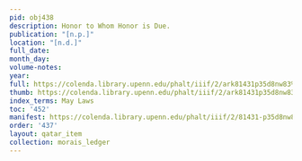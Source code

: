 ```yaml
---
pid: obj438
description: Honor to Whom Honor is Due.
publication: "[n.p.]"
location: "[n.d.]"
full_date:
month_day:
volume-notes:
year:
full: https://colenda.library.upenn.edu/phalt/iiif/2/ark81431p35d8nw83%2FSHA256E-s7834483--606f28222695ec24e67d96f2395ed8c4508bd8014f38d1c50438c5c4aae60d50.jpeg/full/3500,/0/default.jpg
thumb: https://colenda.library.upenn.edu/phalt/iiif/2/ark81431p35d8nw83%2FSHA256E-s7834483--606f28222695ec24e67d96f2395ed8c4508bd8014f38d1c50438c5c4aae60d50.jpeg/full/!200,200/0/default.jpg
index_terms: May Laws
toc: '452'
manifest: https://colenda.library.upenn.edu/phalt/iiif/2/81431-p35d8nw83/manifest
order: '437'
layout: qatar_item
collection: morais_ledger
---
```

